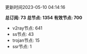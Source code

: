 更新时间2023-05-10 04:14:16

**总订阅: 73**
**总节点: 1354**
**有效节点: 700**
- v2ray节点: 641
- ss节点: 43
- trojan节点: 15
- ssr节点: 1
